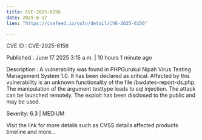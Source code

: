 ```yaml
---
title: CVE-2025-6156
date: 2025-6-17
lien: "https://cvefeed.io/vuln/detail/CVE-2025-6156"

---
```


CVE ID : CVE-2025-6156

Published :  June 17
2025
3:15 a.m. | 10 hours
1 minute ago

Description : A vulnerability was found in PHPGurukul Nipah Virus Testing Management System 1.0. It has been declared as critical. Affected by this vulnerability is an unknown functionality of the file /bwdates-report-ds.php. The manipulation of the argument testtype leads to sql injection. The attack can be launched remotely. The exploit has been disclosed to the public and may be used.

Severity: 6.3 | MEDIUM

Visit the link for more details
such as CVSS details
affected products
timeline
and more...
